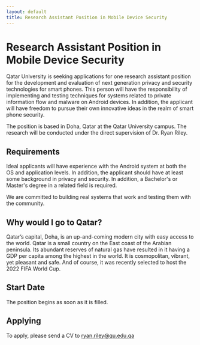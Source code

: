 ```yaml
---
layout: default
title: Research Assistant Position in Mobile Device Security
---
```


# Research Assistant Position in Mobile Device Security

Qatar University is seeking applications for one research assistant position for the development and evaluation of next generation privacy and security technologies for smart phones.  This person will have the responsibility of implementing and testing techniques for systems related to private information flow and malware on Android devices.  In addition, the applicant will have freedom to pursue their own innovative ideas in the realm of smart phone security.

The position is based in Doha, Qatar at the Qatar University campus. The research will be conducted under the direct supervision of Dr. Ryan Riley.

## Requirements

Ideal applicants will have experience with the Android system at both the OS and application levels.  In addition, the applicant should have at least some background in privacy and security.  In addition, a Bachelor's or Master's degree in a related field is required.

We are committed to building real systems that work and testing them with the community.

## Why would I go to Qatar?

Qatar’s capital, Doha, is an up-and-coming modern city with easy access to the world. Qatar is a small country on the East coast of the Arabian peninsula. Its abundant reserves of natural gas have resulted in it having a GDP per capita among the highest in the world. It is cosmopolitan, vibrant, yet pleasant and safe. And of course, it was recently selected to host the 2022 FIFA World Cup.

## Start Date

The position begins as soon as it is filled.

## Applying

To apply, please send a CV to ryan.riley@qu.edu.qa
